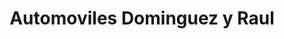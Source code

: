 ---
title: "Automoviles Dominguez y Raul"
url: /barcelona/automoviles-dominguez-y-raul/
shop: coche
---